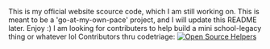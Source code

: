 This is my official website scource code, which I am still working on. This is meant to be a 'go-at-my-own-pace' project, and I will update this README later. Enjoy :)
I am looking for contributers to help build a mini school-legacy thing or whatever lol
Contributors thru codetriage: [![Open Source Helpers](https://www.codetriage.com/hankypoo7/gamesite/badges/users.svg)](https://www.codetriage.com/hankypoo7/gamesite)
